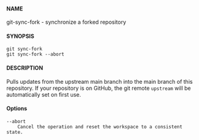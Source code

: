 #### NAME

git-sync-fork - synchronize a forked repository

#### SYNOPSIS

```
git sync-fork
git sync-fork --abort
```

#### DESCRIPTION

Pulls updates from the upstream main branch into the main branch of this repository.
If your repository is on GitHub, the git remote `upstream` will be automatically set on first use.

#### Options

```
--abort
    Cancel the operation and reset the workspace to a consistent state.
```
